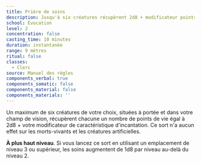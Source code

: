 ```yaml
---
title: Prière de soins
description: Jusqu'à six créatures récupèrent 2d8 + modificateur points de vie.
school: Évocation
level: 2
concentration: false
casting_time: 10 minutes
duration: instantanée
range: 9 mètres
ritual: false
classes:
  - Clerc
source: Manuel des règles
components_verbal: true
components_somatic: false
components_material: false
components_materials: ''
---
```

Un maximum de six créatures de votre choix, situées à portée et dans votre champ de vision, récupèrent chacune un nombre de points de vie égal à 2d8 + votre modificateur de caractéristique d'incantation. Ce sort n'a aucun effet sur les morts-vivants et les créatures artificielles.

**À plus haut niveau**. Si vous lancez ce sort en utilisant un emplacement de niveau 3 ou supérieur, les soins augmentent de 1d8 par niveau au-delà du niveau 2.
